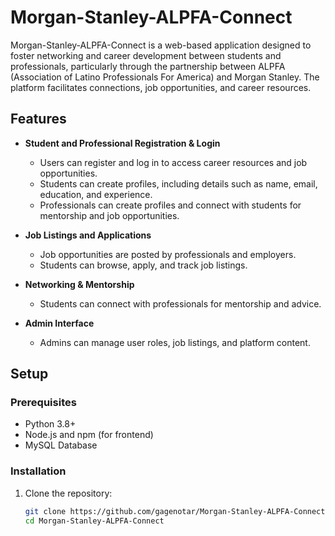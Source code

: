 # Morgan-Stanley-ALPFA-Connect

Morgan-Stanley-ALPFA-Connect is a web-based application designed to foster networking and career development between students and professionals, particularly through the partnership between ALPFA (Association of Latino Professionals For America) and Morgan Stanley. The platform facilitates connections, job opportunities, and career resources.

## Features

- **Student and Professional Registration & Login**
  - Users can register and log in to access career resources and job opportunities.
  - Students can create profiles, including details such as name, email, education, and experience.
  - Professionals can create profiles and connect with students for mentorship and job opportunities.

- **Job Listings and Applications**
  - Job opportunities are posted by professionals and employers.
  - Students can browse, apply, and track job listings.
  
- **Networking & Mentorship**
  - Students can connect with professionals for mentorship and advice.

- **Admin Interface**
  - Admins can manage user roles, job listings, and platform content.

## Setup

### Prerequisites
- Python 3.8+
- Node.js and npm (for frontend)
- MySQL Database

### Installation
1. Clone the repository:
   ```bash
   git clone https://github.com/gagenotar/Morgan-Stanley-ALPFA-Connect.git
   cd Morgan-Stanley-ALPFA-Connect
   ```
